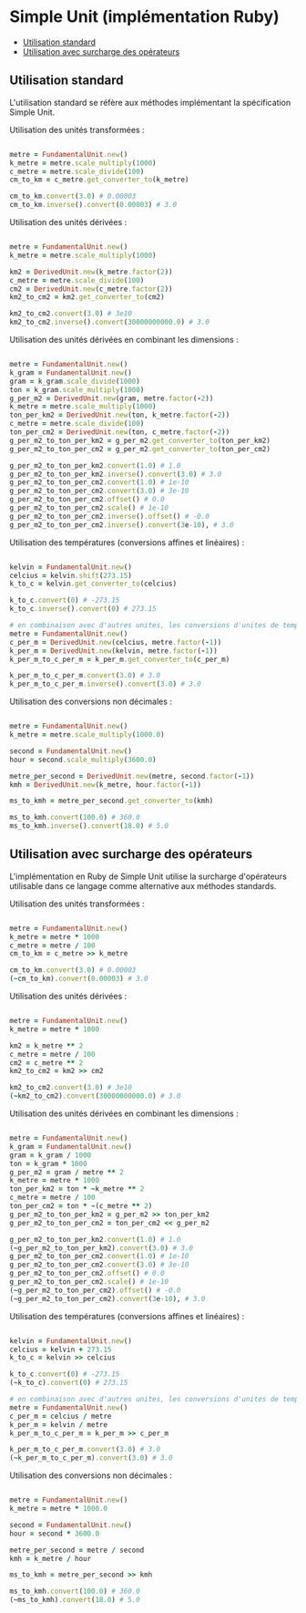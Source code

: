# Simple Unit (implémentation Ruby)

* [Utilisation standard](#Utilisation-standard)
* [Utilisation avec surcharge des opérateurs](#Utilisation-avec-surcharge-des-opérateurs)

## Utilisation standard

L'utilisation standard se réfère aux méthodes implémentant la spécification Simple Unit.

Utilisation des unités transformées :

```rb

metre = FundamentalUnit.new()
k_metre = metre.scale_multiply(1000)
c_metre = metre.scale_divide(100)
cm_to_km = c_metre.get_converter_to(k_metre)

cm_to_km.convert(3.0) # 0.00003
cm_to_km.inverse().convert(0.00003) # 3.0
```

Utilisation des unités dérivées :

```rb

metre = FundamentalUnit.new()
k_metre = metre.scale_multiply(1000)

km2 = DerivedUnit.new(k_metre.factor(2))
c_metre = metre.scale_divide(100)
cm2 = DerivedUnit.new(c_metre.factor(2))
km2_to_cm2 = km2.get_converter_to(cm2)

km2_to_cm2.convert(3.0) # 3e10
km2_to_cm2.inverse().convert(30000000000.0) # 3.0
```

Utilisation des unités dérivées en combinant les dimensions :

```rb

metre = FundamentalUnit.new()
k_gram = FundamentalUnit.new()
gram = k_gram.scale_divide(1000)
ton = k_gram.scale_multiply(1000)
g_per_m2 = DerivedUnit.new(gram, metre.factor(-2))
k_metre = metre.scale_multiply(1000)
ton_per_km2 = DerivedUnit.new(ton, k_metre.factor(-2))
c_metre = metre.scale_divide(100)
ton_per_cm2 = DerivedUnit.new(ton, c_metre.factor(-2))
g_per_m2_to_ton_per_km2 = g_per_m2.get_converter_to(ton_per_km2)
g_per_m2_to_ton_per_cm2 = g_per_m2.get_converter_to(ton_per_cm2)

g_per_m2_to_ton_per_km2.convert(1.0) # 1.0
g_per_m2_to_ton_per_km2.inverse().convert(3.0) # 3.0
g_per_m2_to_ton_per_cm2.convert(1.0) # 1e-10
g_per_m2_to_ton_per_cm2.convert(3.0) # 3e-10
g_per_m2_to_ton_per_cm2.offset() # 0.0
g_per_m2_to_ton_per_cm2.scale() # 1e-10
g_per_m2_to_ton_per_cm2.inverse().offset() # -0.0
g_per_m2_to_ton_per_cm2.inverse().convert(3e-10), # 3.0
```

Utilisation des températures (conversions affines et linéaires) :

```rb

kelvin = FundamentalUnit.new()
celcius = kelvin.shift(273.15)
k_to_c = kelvin.get_converter_to(celcius)

k_to_c.convert(0) # -273.15
k_to_c.inverse().convert(0) # 273.15

# en combinaison avec d'autres unites, les conversions d'unites de temperatures doivent devenir lineaires
metre = FundamentalUnit.new()
c_per_m = DerivedUnit.new(celcius, metre.factor(-1))
k_per_m = DerivedUnit.new(kelvin, metre.factor(-1))
k_per_m_to_c_per_m = k_per_m.get_converter_to(c_per_m)

k_per_m_to_c_per_m.convert(3.0) # 3.0
k_per_m_to_c_per_m.inverse().convert(3.0) # 3.0
```

Utilisation des conversions non décimales :

```rb

metre = FundamentalUnit.new()
k_metre = metre.scale_multiply(1000.0)

second = FundamentalUnit.new()
hour = second.scale_multiply(3600.0)

metre_per_second = DerivedUnit.new(metre, second.factor(-1))
kmh = DerivedUnit.new(k_metre, hour.factor(-1))

ms_to_kmh = metre_per_second.get_converter_to(kmh)

ms_to_kmh.convert(100.0) # 360.0
ms_to_kmh.inverse().convert(18.0) # 5.0
```

## Utilisation avec surcharge des opérateurs

L'implémentation en Ruby de Simple Unit utilise la surcharge d'opérateurs utilisable dans ce langage comme
alternative aux méthodes standards.

Utilisation des unités transformées :

```rb

metre = FundamentalUnit.new()
k_metre = metre * 1000
c_metre = metre / 100
cm_to_km = c_metre >> k_metre

cm_to_km.convert(3.0) # 0.00003
(~cm_to_km).convert(0.00003) # 3.0
```

Utilisation des unités dérivées :

```rb

metre = FundamentalUnit.new()
k_metre = metre * 1000

km2 = k_metre ** 2
c_metre = metre / 100
cm2 = c_metre ** 2
km2_to_cm2 = km2 >> cm2

km2_to_cm2.convert(3.0) # 3e10
(~km2_to_cm2).convert(30000000000.0) # 3.0
```

Utilisation des unités dérivées en combinant les dimensions :

```rb

metre = FundamentalUnit.new()
k_gram = FundamentalUnit.new()
gram = k_gram / 1000
ton = k_gram * 1000
g_per_m2 = gram / metre ** 2
k_metre = metre * 1000
ton_per_km2 = ton * ~k_metre ** 2
c_metre = metre / 100
ton_per_cm2 = ton * ~(c_metre ** 2)
g_per_m2_to_ton_per_km2 = g_per_m2 >> ton_per_km2
g_per_m2_to_ton_per_cm2 = ton_per_cm2 << g_per_m2

g_per_m2_to_ton_per_km2.convert(1.0) # 1.0
(~g_per_m2_to_ton_per_km2).convert(3.0) # 3.0
g_per_m2_to_ton_per_cm2.convert(1.0) # 1e-10
g_per_m2_to_ton_per_cm2.convert(3.0) # 3e-10
g_per_m2_to_ton_per_cm2.offset() # 0.0
g_per_m2_to_ton_per_cm2.scale() # 1e-10
(~g_per_m2_to_ton_per_cm2).offset() # -0.0
(~g_per_m2_to_ton_per_cm2).convert(3e-10), # 3.0
```

Utilisation des températures (conversions affines et linéaires) :

```rb

kelvin = FundamentalUnit.new()
celcius = kelvin + 273.15
k_to_c = kelvin >> celcius

k_to_c.convert(0) # -273.15
(~k_to_c).convert(0) # 273.15

# en combinaison avec d'autres unites, les conversions d'unites de temperatures doivent devenir lineaires
metre = FundamentalUnit.new()
c_per_m = celcius / metre
k_per_m = kelvin / metre
k_per_m_to_c_per_m = k_per_m >> c_per_m

k_per_m_to_c_per_m.convert(3.0) # 3.0
(~k_per_m_to_c_per_m).convert(3.0) # 3.0
```

Utilisation des conversions non décimales :

```rb

metre = FundamentalUnit.new()
k_metre = metre * 1000.0

second = FundamentalUnit.new()
hour = second * 3600.0

metre_per_second = metre / second
kmh = k_metre / hour

ms_to_kmh = metre_per_second >> kmh

ms_to_kmh.convert(100.0) # 360.0
(~ms_to_kmh).convert(18.0) # 5.0
```
